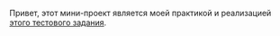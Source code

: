 Привет, этот мини-проект является моей практикой и реализацией [этого тестового задания](https://github.com/avito-tech/python-trainee-assignment).
